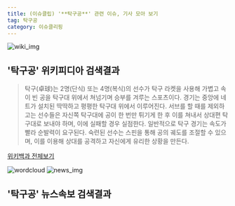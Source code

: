 ```yaml
---
title: (이슈클립) '**탁구공**' 관련 이슈, 기사 모아 보기
tag: 탁구공
category: 이슈클리핑
---
```

![wiki_img](https://user-images.githubusercontent.com/42597476/44503234-41136a80-a6d0-11e8-9071-6fc6418eafe4.png)
## **'**탁구공**'** 위키피디아 검색결과
>탁구(卓球)는 2명(단식) 또는 4명(복식)의 선수가 탁구 라켓을 사용해 가볍고 속이 빈 공을 탁구대 위에서 쳐넘기며 승부를 겨루는 스포츠이다. 경기는 중앙에 네트가 설치된 딱딱하고 평평한 탁구대 위에서 이루어진다. 서브를 할 때를 제외하고는 선수들은 자신쪽 탁구대에 공이 한 번만 튀기게 한 후 이를 쳐내서 상대편 탁구대로 보내야 하며, 이에 실패할 경우 실점한다. 일반적으로 탁구 경기는 속도가 빨라 순발력이 요구된다. 숙련된 선수는 스핀을 통해 공의 궤도를 조절할 수 있으며, 이를 이용해 상대를 공격하고 자신에게 유리한 상황을 만든다.

<a href="https://ko.wikipedia.org/wiki/탁구공" target="_blank">위키백과 전체보기</a>

![wordcloud](https://s3.ap-northeast-2.amazonaws.com/lyrics101-wordcloud/2018-09-18-1537198537.png)
![news_img](https://user-images.githubusercontent.com/42597476/44507050-1206f400-a6e4-11e8-8d98-7ffbfebb353f.png)
## **'**탁구공**'** 뉴스속보 검색결과

